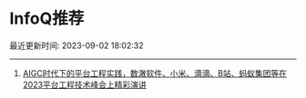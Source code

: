 # InfoQ推荐

最近更新时间: 2023-09-02 18:02:32

--- 
1. [AIGC时代下的平台工程实践，数澈软件、小米、滴滴、B站、蚂蚁集团等在2023平台工程技术峰会上精彩演讲](https://www.infoq.cn/article/Q79Uh3SJSmr8xiY6QGD5) 

